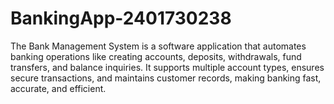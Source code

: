 # BankingApp-2401730238
The Bank Management System is a software application that automates banking operations like creating accounts, deposits, withdrawals, fund transfers, and balance inquiries. It supports multiple account types, ensures secure transactions, and maintains customer records, making banking fast, accurate, and efficient.

